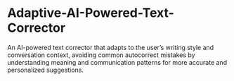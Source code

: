 # Adaptive-AI-Powered-Text-Corrector
An AI-powered text corrector that adapts to the user’s writing style and conversation context, avoiding common autocorrect mistakes by understanding meaning and communication patterns for more accurate and personalized suggestions.
